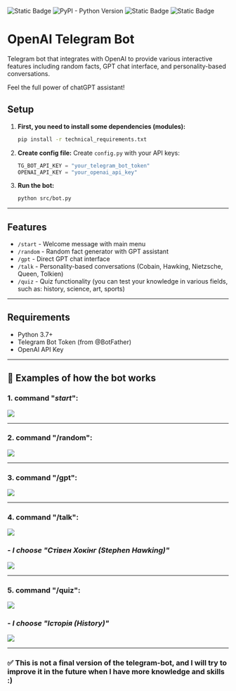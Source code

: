 ![Static Badge](https://img.shields.io/badge/open--ai--telegram--bot-white?style=for-the-badge&logo=probot&labelColor=black&color=white) ![PyPI - Python Version](https://img.shields.io/pypi/pyversions/python-telegram-bot?style=for-the-badge&logo=Python&labelColor=black&color=white) ![Static Badge](https://img.shields.io/badge/Telegram-white?style=for-the-badge&logo=Telegram&labelColor=black&color=white) ![Static Badge](https://img.shields.io/badge/ChatGPT-black?style=for-the-badge&logo=openai&labelColor=black&color=white)





# OpenAI Telegram Bot

Telegram bot that integrates with OpenAI to provide various interactive features including random facts, GPT chat interface, and personality-based conversations.

Feel the full power of chatGPT assistant!

## Setup

1. **First, you need to install some dependencies (modules):**
   ```bash
   pip install -r technical_requirements.txt
   ```

2. **Create config file:**
   Create `config.py` with your API keys:
   ```python
   TG_BOT_API_KEY = "your_telegram_bot_token"
   OPENAI_API_KEY = "your_openai_api_key"
   ```

3. **Run the bot:**
   ```bash
   python src/bot.py
   ```
___
## Features

- `/start` - Welcome message with main menu 
- `/random` - Random fact generator with GPT assistant 
- `/gpt` - Direct GPT chat interface  
- `/talk` - Personality-based conversations (Cobain, Hawking, Nietzsche, Queen, Tolkien)
- `/quiz` - Quiz functionality (you can test your knowledge in various fields, such as: history, science, art, sports)
___
## Requirements

- Python 3.7+
- Telegram Bot Token (from @BotFather)
- OpenAI API Key
___
## :construction_worker: Examples of how the bot works

### 1. command "_start_":
![](screenshots/screenshot1.png)

---

### 2. command "/random":
![](screenshots/screenshot2.png)

---

### 3. command "/gpt":
![](screenshots/screenshot3.png)

---

### 4. command "/talk":
![](screenshots/screenshot4.png)

### - _I choose "Стівен Хокінг (Stephen Hawking)"_

![](screenshots/screenshot4.1.png)

---

### 5. command "/quiz":
![](screenshots/screenshot5.png)

### - _I choose "Історія (History)"_

![](screenshots/screenshot5.1.png)


___

### :white_check_mark: This is not a final version of the telegram-bot, and I will try to improve it in the future when I have more knowledge and skills :)

